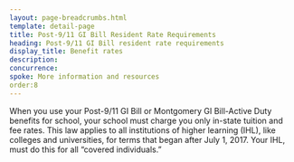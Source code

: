 ```yaml
---
layout: page-breadcrumbs.html
template: detail-page
title: Post-9/11 GI Bill Resident Rate Requirements
heading: Post-9/11 GI Bill resident rate requirements
display_title: Benefit rates
description: 
concurrence: 
spoke: More information and resources
order:8 
---
```


<div class="va-introtext">
  
When you use your Post-9/11 GI Bill or Montgomery GI Bill-Active Duty benefits for school, your school must charge you only
in-state tuition and fee rates. This law applies to all institutions of higher learning (IHL), like colleges and universities,
for terms that began after July 1, 2017. Your IHL, must do this for all “covered individuals.”
